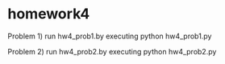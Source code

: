 # homework4

Problem 1)
run hw4_prob1.by executing python hw4_prob1.py

Problem 2)
run hw4_prob2.by executing python hw4_prob2.py
